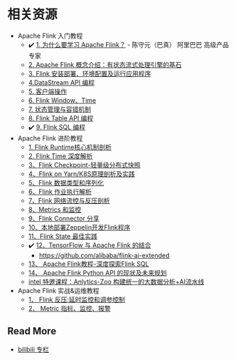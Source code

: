
# 相关资源

- Apache Flink 入门教程
  - ✔️ [1. 为什么要学习 Apache Flink？](https://www.bilibili.com/video/av45615081/) - 陈守元（巴真） 阿里巴巴 高级产品专家
  - [2. Apache Flink 概念介绍：有状态流式处理引擎的基石](https://www.bilibili.com/video/av46277503/)
  - [3. Flink 安装部署、环境配置及运行应用程序](https://www.bilibili.com/video/av46986124/)
  - [4.DataStream API 编程](https://www.bilibili.com/video/av47970985/)
  - [5. 客户端操作](https://www.bilibili.com/video/av49401210)
  - [6. Flink Window、Time](https://www.bilibili.com/video/av49401210)
  - [7. 状态管理与容错机制](https://www.bilibili.com/video/av49736102)
  - [8. Flink Table API 编程](https://www.bilibili.com/video/av50460716)
  - ✔️ [9. Flink SQL 编程](https://www.bilibili.com/video/av50871853)
- Apache Flink 进阶教程
  - [1. Flink Runtime核心机制剖析](https://www.bilibili.com/video/av52394455)
  - [2. Flink Time 深度解析](https://www.bilibili.com/video/av53193640)
  - [3、Flink Checkpoint-轻量级分布式快照](https://www.bilibili.com/video/av54074405)
  - [4、Flink on Yarn/K8S原理剖析及实践](https://www.bilibili.com/video/av53894887)
  - [5、Flink 数据类型和序列化](https://www.bilibili.com/video/av54080907)
  - [6、Flink 作业执行解析](https://www.bilibili.com/video/av54603593)
  - [7、Flink 网络流控与反压剖析](https://www.bilibili.com/video/av55487329)
  - [8、Metrics 和监控](https://www.bilibili.com/video/av56364280)
  - [9、Flink Connector 分享](https://www.bilibili.com/video/av56902622)
  - [10、本地部署Zeppelin开发Flink程序](https://www.bilibili.com/video/av57881855)
  - [11、Flink State 最佳实践](https://www.bilibili.com/video/av58787827)
  - ✔️ [12、TensorFlow 与 Apache Flink 的结合](https://www.bilibili.com/video/av60808586)
    - https://github.com/alibaba/flink-ai-extended
  - [13、 Apache Flink教程-深度探索Flink SQL](https://www.bilibili.com/video/av61840225)
  - [14、 Apache Flink Python API 的现状及未来规划](https://www.bilibili.com/video/av62740496)
  - [intel 特邀课程：Anlytics-Zoo 构建统一的大数据分析+AI流水线](https://www.bilibili.com/video/av61840459)
- Apache Flink 实战&运维教程
  - [1、 Flink 反压:延时监控和调参控制](https://www.bilibili.com/video/av63039981)
  - [2、 Metric 指标、监控、报警](https://www.bilibili.com/video/av63884396)

## Read More

- [bilibili 专栏](https://space.bilibili.com/33807709/channel/index)

